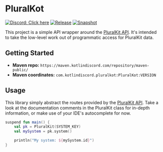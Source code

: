 # PluralKot

[![Discord: Click here](https://img.shields.io/static/v1?label=Discord&message=Click%20here&color=7289DA&style=for-the-badge&logo=discord)](https://discord.gg/gjXqqCS) [![Release](https://img.shields.io/nexus/r/com.kotlindiscord.pluralkot/PluralKot?nexusVersion=3&logo=gradle&color=blue&label=Release&server=https%3A%2F%2Fmaven.kotlindiscord.com&style=for-the-badge)](https://maven.kotlindiscord.com/#browse/browse:maven-releases:com%2Fkotlindiscord%2Fpluralkot%2FPluralKot) [![Snapshot](https://img.shields.io/nexus/s/com.kotlindiscord.pluralkot/PluralKot?logo=gradle&color=orange&label=Snapshot&server=https%3A%2F%2Fmaven.kotlindiscord.com&style=for-the-badge)](https://maven.kotlindiscord.com/#browse/browse:maven-snapshots:com%2Fkotlindiscord%2Fpluralkot%2FPluralKot)

This project is a simple API wrapper around the [PluralKit API](https://pluralkit.me/api/). It's intended to take the
low-level work out of programmatic access for PluralKit data.

## Getting Started

* **Maven repo:** `https://maven.kotlindiscord.com/repository/maven-public/`
* **Maven coordinates:** `com.kotlindiscord.pluralkot:PluralKot:VERSION`

## Usage

This library simply abstract the routes provided by the [PluralKit API](https://pluralkit.me/api/). Take a look at
the documentation comments in the PluralKit class for in-depth information, or make use of your IDE's autocomplete
for now.

```kotlin
suspend fun main() {
    val pk = PluralKit(SYSTEM_KEY)
    val mySystem = pk.system()

    println("My system: ${mySystem.id}")
}
```
